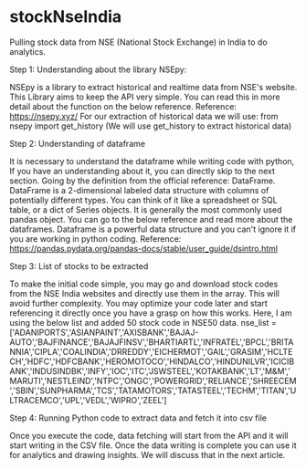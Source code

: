 # stockNseIndia

Pulling stock data from NSE (National Stock Exchange) in India to do analytics.


Step 1: Understanding about the library NSEpy:

NSEpy is a library to extract historical and realtime data from NSE's website. This Library aims to keep the API very simple.
You can read this in more detail about the function on the below reference.
Reference: https://nsepy.xyz/
For our extraction of historical data we will use:
from nsepy import get_history (We will use get_history to extract historical data)

Step 2: Understanding of dataframe

It is necessary to understand the dataframe while writing code with python, If you have an understanding about it, you can directly skip to the next section.
Going by the definition from the official reference:
DataFrame. DataFrame is a 2-dimensional labeled data structure with columns of potentially different types. You can think of it like a spreadsheet or SQL table, or a dict of Series objects. It is generally the most commonly used pandas object.
You can go to the below reference and read more about the dataframes. Dataframe is a powerful data structure and you can't ignore it if you are working in python coding.
Reference:
https://pandas.pydata.org/pandas-docs/stable/user_guide/dsintro.html

Step 3: List of stocks to be extracted

To make the initial code simple, you may go and download stock codes from the NSE India websites and directly use them in the array. This will avoid further complexity. You may optimize your code later and start referencing it directly once you have a grasp on how this works.
Here, I am using the below list and added 50 stock code in NSE50 data.
nse_list = ['ADANIPORTS','ASIANPAINT','AXISBANK','BAJAJ-AUTO','BAJFINANCE','BAJAJFINSV','BHARTIARTL','INFRATEL','BPCL','BRITANNIA','CIPLA','COALINDIA','DRREDDY','EICHERMOT','GAIL','GRASIM','HCLTECH','HDFC','HDFCBANK','HEROMOTOCO','HINDALCO','HINDUNILVR','ICICIBANK','INDUSINDBK','INFY','IOC','ITC','JSWSTEEL','KOTAKBANK','LT','M&M','MARUTI','NESTLEIND','NTPC','ONGC','POWERGRID','RELIANCE','SHREECEM','SBIN','SUNPHARMA','TCS','TATAMOTORS','TATASTEEL','TECHM','TITAN','ULTRACEMCO','UPL','VEDL','WIPRO','ZEEL']

Step 4: Running Python code to extract data and fetch it into csv file

Once you execute the code, data fetching will start from the API and it will start writing in the CSV file. Once the data writing is complete you can use it for analytics and drawing insights. We will discuss that in the next article.
